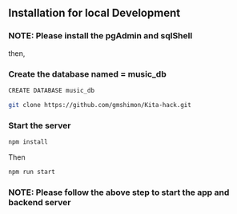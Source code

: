 ## Installation for local Development

### NOTE: Please install the pgAdmin and sqlShell

then,
### Create the database named = music_db

```bash
CREATE DATABASE music_db
```

```bash
git clone https://github.com/gmshimon/Kita-hack.git
```
### Start the server

```bash
npm install
```

Then

```bash
npm run start
```
### NOTE: Please follow the above step to start the app and backend server
